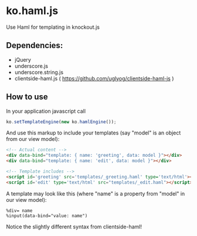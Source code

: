 ko.haml.js
==========

Use Haml for templating in knockout.js

Dependencies:
-------------

* jQuery
* underscore.js
* underscore.string.js
* clientside-haml.js ( https://github.com/uglyog/clientside-haml-js )

How to use
----------

In your application javascript call

```javascript
ko.setTemplateEngine(new ko.hamlEngine());
```

And use this markup to include your templates (say "model" is an object from our view model):

```html
<!-- Actual content -->
<div data-bind="template: { name: 'greeting', data: model }"></div>
<div data-bind="template: { name: 'edit', data: model }"></div>

<!-- Template includes -->
<script id='greeting' src='templates/_greeting.haml' type='text/html'></script>
<script id='edit' type='text/html' src="templates/_edit.haml"></script>  
```

A template may look like this (where "name" is a property from "model" in our view model):

```haml
%div= name
%input(data-bind="value: name")
```

Notice the slightly different syntax from clientside-haml!
